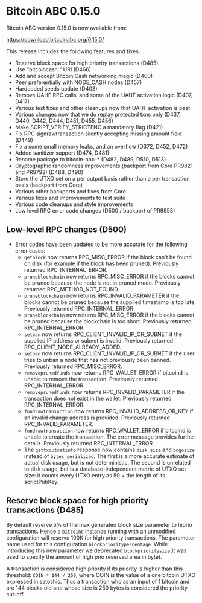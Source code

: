 Bitcoin ABC 0.15.0
==================

Bitcoin ABC version 0.15.0 is now available from:

  <https://download.bitcoinabc.org/0.15.0/>

This release includes the following features and fixes:

- Reserve block space for high priority transactions (D485)
- Use "bitcoincash:" URI (D466)
- Add and accept Bitcoin Cash networking magic (D400)
- Peer preferentially with NODE_CASH nodes (D457)
- Hardcoded seeds update (D403)
- Remove UAHF RPC calls, and some of the UAHF activation logic (D407, D417)
- Various test fixes and other cleanups now that UAHF activation is past
- Various changes now that we do replay protected txns only (D437, D440, D442, D444, D451, D455, D456)
- Make SCRIPT_VERIFY_STRICTENC a mandatory flag (D421)
- Fix RPC signrawtransaction silently accepting missing amount field (D449)
- Fix a some small memory leaks, and an overflow (D372, D452, D472)
- Added sanitizer support (D474, D481)
- Rename package to bitcoin-abc-* (D482, D489, D510, D513)
- Cryptographic randomness improvements (backport from Core PR9821 and PR9792) (D488, D490)
- Store the UTXO set on a per output basis rather than a per transaction basis (backport from Core)
- Various other backports and fixes from Core
- Various fixes and improvements to test suite
- Various code cleanups and style improvements
- Low level RPC error code changes (D500 / backport of PR9853)

Low-level RPC changes (D500)
----------------------------

- Error codes have been updated to be more accurate for the following error cases:
    - `getblock` now returns RPC_MISC_ERROR if the block can't be found on disk (for
    example if the block has been pruned). Previously returned RPC_INTERNAL_ERROR.
    - `pruneblockchain` now returns RPC_MISC_ERROR if the blocks cannot be pruned
    because the node is not in pruned mode. Previously returned RPC_METHOD_NOT_FOUND.
    - `pruneblockchain` now returns RPC_INVALID_PARAMETER if the blocks cannot be pruned
    because the supplied timestamp is too late. Previously returned RPC_INTERNAL_ERROR.
    - `pruneblockchain` now returns RPC_MISC_ERROR if the blocks cannot be pruned
    because the blockchain is too short. Previously returned RPC_INTERNAL_ERROR.
    - `setban` now returns RPC_CLIENT_INVALID_IP_OR_SUBNET if the supplied IP address
    or subnet is invalid. Previously returned RPC_CLIENT_NODE_ALREADY_ADDED.
    - `setban` now returns RPC_CLIENT_INVALID_IP_OR_SUBNET if the user tries to unban
    a node that has not previously been banned. Previously returned RPC_MISC_ERROR.
    - `removeprunedfunds` now returns RPC_WALLET_ERROR if bitcoind is unable to remove
    the transaction. Previously returned RPC_INTERNAL_ERROR.
    - `removeprunedfunds` now returns RPC_INVALID_PARAMETER if the transaction does not
    exist in the wallet. Previously returned RPC_INTERNAL_ERROR.
    - `fundrawtransaction` now returns RPC_INVALID_ADDRESS_OR_KEY if an invalid change
    address is provided. Previously returned RPC_INVALID_PARAMETER.
    - `fundrawtransaction` now returns RPC_WALLET_ERROR if bitcoind is unable to create
    the transaction. The error message provides further details. Previously returned
    RPC_INTERNAL_ERROR.
    - The `gettxoutsetinfo` response now contains `disk_size` and `bogosize` instead of
    `bytes_serialized`. The first is a more accurate estimate of actual disk usage, but
    is not deterministic. The second is unrelated to disk usage, but is a
    database-independent metric of UTXO set size: it counts every UTXO entry as 50 + the
    length of its scriptPubKey.

Reserve block space for high priority transactions (D485)
---------------------------------------------------------

By default reserve 5% of the max generated block size parameter to hiprio transactions.
Hence a `bitcoind` instance running with an unmodified configuration will reserve 100K
for high priority transactions. The parameter name used for this configuration
`blockprioritypercentage`. While introducing this new parameter we deprecated
`blockprioritysize`(it was used to specify the amount of high prio reserved area in byte).

A transaction is considered high priority if its priority is higher than this threshold: `COIN * 144 / 250`,
where COIN is the value of a one bitcoin UTXO expressed in satoshis. Thus a transaction
who as an input of 1 bitcoin and are 144 blocks old and whose size is 250 bytes is considered
the priority cut-off.
